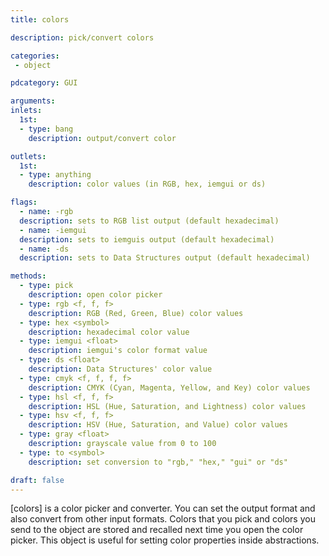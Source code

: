 ```yaml
---
title: colors

description: pick/convert colors

categories:
 - object

pdcategory: GUI

arguments:
inlets:
  1st:
  - type: bang
    description: output/convert color

outlets:
  1st:
  - type: anything
    description: color values (in RGB, hex, iemgui or ds)

flags:
  - name: -rgb
  description: sets to RGB list output (default hexadecimal)
  - name: -iemgui
  description: sets to iemguis output (default hexadecimal)
  - name: -ds
  description: sets to Data Structures output (default hexadecimal)

methods:
  - type: pick
    description: open color picker
  - type: rgb <f, f, f>
    description: RGB (Red, Green, Blue) color values
  - type: hex <symbol>
    description: hexadecimal color value
  - type: iemgui <float>
    description: iemgui's color format value
  - type: ds <float>
    description: Data Structures' color value
  - type: cmyk <f, f, f, f>
    description: CMYK (Cyan, Magenta, Yellow, and Key) color values
  - type: hsl <f, f, f>
    description: HSL (Hue, Saturation, and Lightness) color values
  - type: hsv <f, f, f>
    description: HSV (Hue, Saturation, and Value) color values
  - type: gray <float>
    description: grayscale value from 0 to 100
  - type: to <symbol>
    description: set conversion to "rgb," "hex," "gui" or "ds"

draft: false
---
```


[colors] is a color picker and converter. You can set the output format and also convert from other input formats. Colors that you pick and colors you send to the object are stored and recalled next time you open the color picker. This object is useful for setting color properties inside abstractions.
